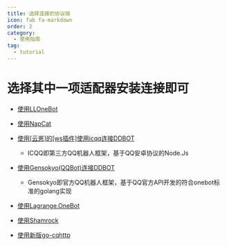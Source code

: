 ```yaml
---
title: 选择连接的协议端
icon: fab fa-markdown
order: 2
category:
  - 使用指南
tag:
  - tutorial
---
```


# 选择其中一项适配器安装连接即可
   
- [使用LLOneBot](LLOneBot.md)

- [使用NapCat](NapCat.md)


- [使用[云崽]的[ws插件]使用icqq连接DDBOT](Yunzai.md)
  - ICQQ即第三方QQ机器人框架，基于QQ安卓协议的Node.Js

- [使用Gensokyo(QQBot)连接DDBOT](Gensokyo.md)
  - Gensokyo即官方QQ机器人框架，基于QQ官方API开发的符合onebot标准的golang实现
 
- [使用Lagrange.OneBot](Lagrange.OneBot.md)
 
- [使用Shamrock](Shamrock.md)

- [使用新版go-cqhttp](https://github.com/ProtocolScience/AstralGocq/releases)
